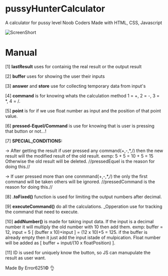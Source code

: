 # pussyHunterCalculator
A calculator for pussy level Noob Coders
Made with HTML, CSS, Javascript

![ScreenShort](https://github.com/Error6251/pussyHunterCalculator/blob/master/asset/Capture.PNG)

# Manual

[1] **lastResult** uses for containig the real result or the output result

[2] **buffer** uses for showing the user their inputs

[3] **answer** and **store** use for collecting temporary data from input's

[4] **command** is for knowing whats the calculation method 1 = +, 2 = -, 3 = *, 4 = /.

[5] **point** is for if we use float number as input and the position of that point value.

[6] **pressed-Equel/Command** is use for knowing that is user is pressing that button or not...!

[7] **SPECIAL_CONDITIONS:**

-> After getting the result if user pressed any command(+,-,*,/) then the new result will the modified result of the old result. exmp: 5 + 5 = 10 + 5 = 15 Otherwise the old result will be deleted. //pressedEquel is the reason for doing this.//

-> If user pressed more than one conmmand(+,-,*,/) the only the first command will be taken others will be ignored. //pressedCommand is the reason for doing this.//

[8] **.toFixed()** function is used for limiting the output numbers after decimal.

[9] **executeCommand()** do all the calculations. _Opperation use for tracking the command that need to execute.

[10] **addNumber()** is made for taking input data. If the input is a decimal number it will multiply the old number with 10 then add them. exmp: buffer = 12, input = 5 [ (buffer x 10)+input ] = (12 x 10)+5 = 125. if the buffer is already empty then it just add the input istade of mulpication. Float number will be added as [ buffer + input/(10 x floatPosition) ].

[11] ID is used for uniquely know the button, so JS can manupulate the result as user want.

Made By Error6251© 👌